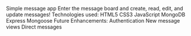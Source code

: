 Simple message app
Enter the message board and create, read, edit, and update messages!
Technologies used:
HTML5
CSS3
JavaScript
MongoDB
Express
Mongoose
Future Enhancements:
Authentication
New message views
Direct messages
